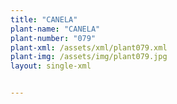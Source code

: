 ```yaml
---
title: "CANELA"
plant-name: "CANELA"
plant-number: "079"
plant-xml: /assets/xml/plant079.xml
plant-img: /assets/img/plant079.jpg
layout: single-xml


---
```

